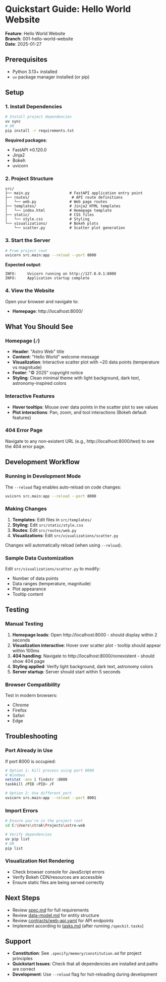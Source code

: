 # Quickstart Guide: Hello World Website

**Feature**: Hello World Website  
**Branch**: 001-hello-world-website  
**Date**: 2025-01-27

## Prerequisites

- Python 3.13+ installed
- `uv` package manager installed (or pip)

## Setup

### 1. Install Dependencies

```bash
# Install project dependencies
uv sync
# OR
pip install -r requirements.txt
```

**Required packages**:
- FastAPI ≥0.120.0
- Jinja2
- Bokeh
- uvicorn

### 2. Project Structure

```
src/
├── main.py                  # FastAPI application entry point
├── routes/                   # API route definitions
│   └── web.py               # Web page routes
├── templates/               # Jinja2 HTML templates
│   └── index.html           # Homepage template
├── static/                  # CSS files
│   └── style.css            # Styling
└── visualizations/          # Bokeh plots
    └── scatter.py           # Scatter plot generation
```

### 3. Start the Server

```bash
# From project root
uvicorn src.main:app --reload --port 8000
```

**Expected output**:
```
INFO:     Uvicorn running on http://127.0.0.1:8000
INFO:     Application startup complete
```

### 4. View the Website

Open your browser and navigate to:
- **Homepage**: http://localhost:8000/

## What You Should See

### Homepage (`/`)

- **Header**: "Astro Web" title
- **Content**: "Hello World" welcome message
- **Visualization**: Interactive scatter plot with ~20 data points (temperature vs magnitude)
- **Footer**: "© 2025" copyright notice
- **Styling**: Clean minimal theme with light background, dark text, astronomy-inspired colors

### Interactive Features

- **Hover tooltips**: Mouse over data points in the scatter plot to see values
- **Plot interactions**: Pan, zoom, and tool interactions (Bokeh default features)

### 404 Error Page

Navigate to any non-existent URL (e.g., http://localhost:8000/test) to see the 404 error page.

## Development Workflow

### Running in Development Mode

The `--reload` flag enables auto-reload on code changes:

```bash
uvicorn src.main:app --reload --port 8000
```

### Making Changes

1. **Templates**: Edit files in `src/templates/`
2. **Styling**: Edit `src/static/style.css`
3. **Routes**: Edit `src/routes/web.py`
4. **Visualizations**: Edit `src/visualizations/scatter.py`

Changes will automatically reload (when using `--reload`).

### Sample Data Customization

Edit `src/visualizations/scatter.py` to modify:
- Number of data points
- Data ranges (temperature, magnitude)
- Plot appearance
- Tooltip content

## Testing

### Manual Testing

1. **Homepage loads**: Open http://localhost:8000 - should display within 2 seconds
2. **Visualization interactive**: Hover over scatter plot - tooltip should appear within 100ms
3. **404 handling**: Navigate to http://localhost:8000/nonexistent - should show 404 page
4. **Styling applied**: Verify light background, dark text, astronomy colors
5. **Server startup**: Server should start within 5 seconds

### Browser Compatibility

Test in modern browsers:
- Chrome
- Firefox
- Safari
- Edge

## Troubleshooting

### Port Already in Use

If port 8000 is occupied:

```bash
# Option 1: Kill process using port 8000
# Windows
netstat -ano | findstr :8000
taskkill /PID <PID> /F

# Option 2: Use different port
uvicorn src.main:app --reload --port 8001
```

### Import Errors

```bash
# Ensure you're in the project root
cd C:\Users\strak\Projects\astro-web

# Verify dependencies
uv pip list
# OR
pip list
```

### Visualization Not Rendering

- Check browser console for JavaScript errors
- Verify Bokeh CDN/resources are accessible
- Ensure static files are being served correctly

## Next Steps

- Review [spec.md](./spec.md) for full requirements
- Review [data-model.md](./data-model.md) for entity structure
- Review [contracts/web-api.yaml](./contracts/web-api.yaml) for API endpoints
- Implement according to [tasks.md](./tasks.md) (after running `/speckit.tasks`)

## Support

- **Constitution**: See `.specify/memory/constitution.md` for project principles
- **Quickstart Issues**: Check that all dependencies are installed and paths are correct
- **Development**: Use `--reload` flag for hot-reloading during development

